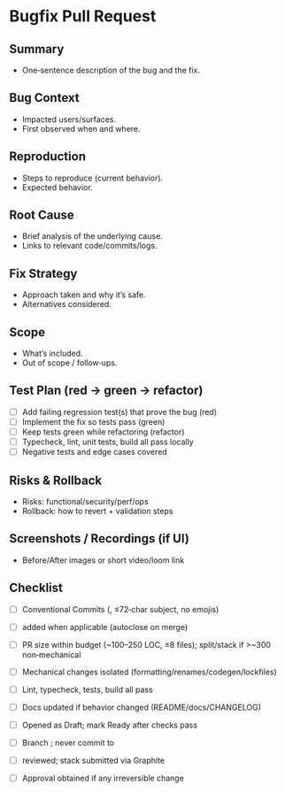 # Bugfix Pull Request

## Summary
- One‑sentence description of the bug and the fix.

## Bug Context
- Impacted users/surfaces.
- First observed when and where.

## Reproduction
- Steps to reproduce (current behavior).
- Expected behavior.

## Root Cause
- Brief analysis of the underlying cause.
- Links to relevant code/commits/logs.

## Fix Strategy
- Approach taken and why it’s safe.
- Alternatives considered.

## Scope
- What’s included.
- Out of scope / follow‑ups.

## Test Plan (red → green → refactor)
- [ ] Add failing regression test(s) that prove the bug (red)
- [ ] Implement the fix so tests pass (green)
- [ ] Keep tests green while refactoring (refactor)
- [ ] Typecheck, lint, unit tests, build all pass locally
- [ ] Negative tests and edge cases covered

## Risks & Rollback
- Risks: functional/security/perf/ops
- Rollback: how to revert + validation steps

## Screenshots / Recordings (if UI)
- Before/After images or short video/loom link

## Checklist
- [ ] Conventional Commits (, ≤72‑char subject, no emojis)
- [ ]  added when applicable (autoclose on merge)
- [ ] PR size within budget (~100–250 LOC, ≤8 files); split/stack if >~300 non‑mechanical
- [ ] Mechanical changes isolated (formatting/renames/codegen/lockfiles)
- [ ] Lint, typecheck, tests, build all pass
- [ ] Docs updated if behavior changed (README/docs/CHANGELOG)
- [ ] Opened as Draft; mark Ready after checks pass
- [ ] Branch ; never commit to 
- [ ]  reviewed; stack submitted via Graphite
- [ ] Approval obtained if any irreversible change

